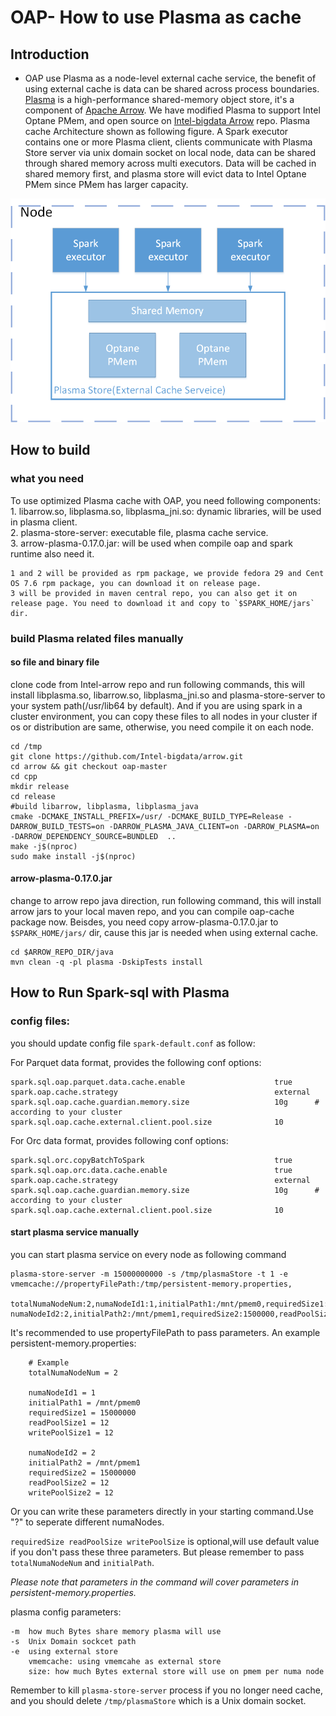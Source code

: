 # OAP- How to use Plasma as cache
## Introduction
- OAP use Plasma as a node-level external cache service, the benefit of using external cache is data can be shared across process boundaries. [Plasma](http://arrow.apache.org/blog/2017/08/08/plasma-in-memory-object-store/) is a high-performance shared-memory object store, it's a component of [Apache Arrow](https://github.com/apache/arrow). We have modified Plasma to support Intel Optane PMem, and open source on [Intel-bigdata Arrow](https://github.com/Intel-bigdata/arrow/tree/oap-master) repo. Plasma cache Architecture shown as following figure. A Spark executor contains one or more Plasma client, clients communicate with Plasma Store server via unix domain socket on local node, data can be shared through shared memory across multi executors. Data will be cached in shared memory first, and plasma store will evict data to Intel Optane PMem since PMem has larger capacity.   
 
![Plasma_Architecture](./image/plasma.png)


## How to build
### what you need 
To use optimized Plasma cache with OAP, you need following components:  
    1. libarrow.so, libplasma.so, libplasma_jni.so: dynamic libraries, will be used in plasma client.   
    2. plasma-store-server: executable file, plasma cache service.  
    3. arrow-plasma-0.17.0.jar: will be used when compile oap and spark runtime also need it. 
    
    1 and 2 will be provided as rpm package, we provide fedora 29 and Cent OS 7.6 rpm package, you can download it on release page.
    3 will be provided in maven central repo, you can also get it on release page. You need to download it and copy to `$SPARK_HOME/jars` dir.

   
### build Plasma related files manually
#### so file and binary file  
  clone code from Intel-arrow repo and run following commands, this will install libplasma.so, libarrow.so, libplasma_jni.so and plasma-store-server to your system path(/usr/lib64 by default). And if you are using spark in a cluster environment, you can copy these files to all nodes in your cluster if os or distribution are same, otherwise, you need compile it on each node.
  
```
cd /tmp
git clone https://github.com/Intel-bigdata/arrow.git
cd arrow && git checkout oap-master
cd cpp
mkdir release
cd release
#build libarrow, libplasma, libplasma_java
cmake -DCMAKE_INSTALL_PREFIX=/usr/ -DCMAKE_BUILD_TYPE=Release -DARROW_BUILD_TESTS=on -DARROW_PLASMA_JAVA_CLIENT=on -DARROW_PLASMA=on -DARROW_DEPENDENCY_SOURCE=BUNDLED  ..
make -j$(nproc)
sudo make install -j$(nproc)
```

#### arrow-plasma-0.17.0.jar  
   change to arrow repo java direction, run following command, this will install arrow jars to your local maven repo, and you can compile oap-cache package now. Beisdes, you need copy arrow-plasma-0.17.0.jar to `$SPARK_HOME/jars/` dir, cause this jar is needed when using external cache.
   
```
cd $ARROW_REPO_DIR/java
mvn clean -q -pl plasma -DskipTests install
```

## How to Run Spark-sql with Plasma

### config files:
you should update config file `spark-default.conf` as follow:

For Parquet data format, provides the following conf options:

```
spark.sql.oap.parquet.data.cache.enable                    true 
spark.oap.cache.strategy                                   external
spark.sql.oap.cache.guardian.memory.size                   10g      # according to your cluster
spark.sql.oap.cache.external.client.pool.size              10
```

For Orc data format, provides following conf options:

```
spark.sql.orc.copyBatchToSpark                             true 
spark.sql.oap.orc.data.cache.enable                        true 
spark.oap.cache.strategy                                   external 
spark.sql.oap.cache.guardian.memory.size                   10g      # according to your cluster
spark.sql.oap.cache.external.client.pool.size              10
```


#### start plasma service manually
 you can start plasma service on every node as following command
```
plasma-store-server -m 15000000000 -s /tmp/plasmaStore -t 1 -e vmemcache://propertyFilePath:/tmp/persistent-memory.properties,
                                                               totalNumaNodeNum:2,numaNodeId1:1,initialPath1:/mnt/pmem0,requiredSize1:15000000,readPoolSize1:12,writePoolSize1:12?numaNodeId2:2,initialPath2:/mnt/pmem1,requiredSize2:1500000,readPoolSize2:12,writePoolSize2:12
```    
It's recommended to use propertyFilePath to pass parameters.
An example persistent-memory.properties:

```
    # Example
    totalNumaNodeNum = 2
    
    numaNodeId1 = 1
    initialPath1 = /mnt/pmem0
    requiredSize1 = 15000000
    readPoolSize1 = 12 
    writePoolSize1 = 12
    
    numaNodeId2 = 2
    initialPath2 = /mnt/pmem1
    requiredSize2 = 15000000
    readPoolSize2 = 12 
    writePoolSize2 = 12
```
Or you can write these parameters directly in your starting command.Use "?" to seperate different numaNodes.

```requiredSize readPoolSize writePoolSize``` is optional,will use default value if you don't pass these three parameters.
But please remember to pass ```totalNumaNodeNum``` and ```initialPath```.

*Please note that parameters in the command will cover parameters in persistent-memory.properties.*

 plasma config parameters:  
 
```
-m  how much Bytes share memory plasma will use
-s  Unix Domain sockcet path
-e  using external store
    vmemcache: using vmemcahe as external store
    size: how much Bytes external store will use on pmem per numa node
```
 Remember to kill `plasma-store-server` process if you no longer need cache, and you should delete `/tmp/plasmaStore` which is a Unix domain socket.  
  
